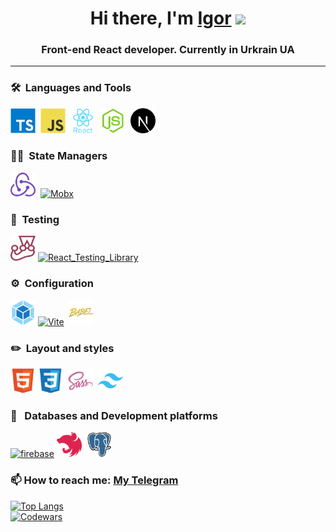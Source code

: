 <base target="_blank">
<h1 align="center">Hi there, I'm <a href="https://github.com/DarkSky3309" target="_blank">Igor</a>
<img src="https://github.com/blackcater/blackcater/raw/main/images/Hi.gif" height="32"/></h1>
<h3 align="center">Front-end React developer. Currently in Urkrain UA</h3>

---

### 🛠 &nbsp;Languages and Tools
<p>
  <a href='https://www.typescriptlang.org/' target="_blank" rel="noreferrer"><img src="https://github.com/devicons/devicon/blob/master/icons/typescript/typescript-original.svg" title="TypeScript"  alt="TypeScript" width="40" height="40"/><a/>&nbsp;
  <a href='https://www.javascript.com/' target="_blank" rel="noreferrer"><img src="https://github.com/devicons/devicon/blob/master/icons/javascript/javascript-original.svg" title="JavaScript" alt="JavaScript" width="40" height="40"/></a>&nbsp;
  <a href='https://reactjs.org/' target="_blank" rel="noreferrer"><img src="https://github.com/devicons/devicon/blob/master/icons/react/react-original-wordmark.svg" title="React" alt="React" width="40" height="40"/><a/>&nbsp;
  <a href='https://nodejs.org/en/' target="_blank" rel="noreferrer"><img src="https://github.com/devicons/devicon/blob/master/icons/nodejs/nodejs-original.svg" title="NodeJS" alt="NodeJS" width="40" height="40"/><a/>&nbsp;
  <a href='https://nextjs.org/' target="_blank" rel="noreferrer"><img src="https://github.com/devicons/devicon/blob/master/icons/nextjs/nextjs-original.svg" title="NextJS" alt="NextJS" width="40" height="40"/><a/>&nbsp;
</p>

### 👨‍💻 &nbsp;State Managers

 <p>
  <a href='https://redux.js.org/' target="_blank" rel="noreferrer"><img src="https://github.com/devicons/devicon/blob/master/icons/redux/redux-original.svg" title="Redux" alt="Redux " width="40" height="40"/><a/>&nbsp;
  <a href='https://mobx.js.org' target="_blank" rel="noreferrer"><img src="https://mobx.js.org/assets/mobx.png" title="Mobx" alt="Mobx " width="40" height="40" target="_blank" rel="noreferrer"/><a/>&nbsp;
    </p>

### 🧪 &nbsp;Testing
<p>
  <a href="https://jestjs.io/" target="_blank" rel="noreferrer"><img src="https://github.com/devicons/devicon/blob/master/icons/jest/jest-plain.svg" alt="Jest" title="Jest" width="40" height="40"/></a>
  <a href='https://testing-library.com/docs/react-testing-library/intro/' target="_blank" rel="noreferrer"><img src="https://testing-library.com/img/octopus-64x64.png" title="React Testing Library"  alt="React_Testing_Library" width="40" height="40"/><a/>&nbsp;
</p>
  
### ⚙️ &nbsp;Configuration
<p>
  <a href="https://webpack.js.org/" target="_blank" rel="noreferrer"><img src="https://github.com/devicons/devicon/blob/master/icons/webpack/webpack-original.svg" alt="Webpack" title="Webpack" width="40" height="40"/></a>
  <a href='https://vitejs.dev/' target="_blank" rel="noreferrer"><img src="https://vitejs.dev/logo.svg" title="Vite"  alt="Vite" width="40" height="40"/><a/>&nbsp;
  <a href="https://babeljs.io/" target="_blank" rel="noreferrer"><img src="https://github.com/devicons/devicon/blob/master/icons/babel/babel-original.svg" title="Babel" alt="Babel" width="40" height="40" /></a>&nbsp;
</p>

### ✏️ &nbsp;Layout and styles
<p>
  <a href="https://html.com/" target="_blank" rel="noreferrer"><img src="https://github.com/devicons/devicon/blob/master/icons/html5/html5-original.svg" alt="HTML" title="HTML" width="40" height="40"/></a>
  <a href='https://www.w3.org/TR/CSS/#css' target="_blank" rel="noreferrer"><img src="https://github.com/devicons/devicon/blob/master/icons/css3/css3-original.svg" title="CSS"  alt="CSS" width="40" height="40"/><a/>&nbsp;
  <a href="https://sass-lang.com/" target="_blank" rel="noreferrer"><img src="https://github.com/devicons/devicon/blob/master/icons/sass/sass-original.svg" title="Sass" alt="Sass" width="40" height="40" /></a>&nbsp;
  <a href="https://tailwindcss.com/" target="_blank" rel="noreferrer"><img src="https://github.com/devicons/devicon/blob/master/icons/tailwindcss/tailwindcss-plain.svg" title="Tailwind" alt="Tailwind" width="40" height="40" /></a>&nbsp;
</p>
 
### 💾 &nbsp; Databases and Development platforms
<p>
  <a href="https://firebase.google.com/" target="_blank" rel="noreferrer"><img src="https://www.vectorlogo.zone/logos/firebase/firebase-icon.svg" alt="firebase" title="Firebase" width="40" height="40"/></a>
  <a href='https://nestjs.com/' target="_blank" rel="noreferrer"><img src="https://github.com/devicons/devicon/blob/master/icons/nestjs/nestjs-plain.svg" title="NestJS" alt="NestJS" width="40" height="40"/><a/>&nbsp;
    <a href='https://nestjs.com/' target="_blank" rel="noreferrer"><img src="https://github.com/devicons/devicon/blob/master/icons/postgresql/postgresql-original.svg" title="PostgreSQL" alt="PostgreSQL" width="40" height="40"/><a/>&nbsp;
</p>

<!-- ### 💼 &nbsp; My projects -->
<!--  <ul style={list-style: none}> -->
<!--   <li> -->
<!--     <a href="https://gleeful-peony-54e730.netlify.app/" target="_blank" rel="noreferrer">Weather Forecast</a> -->
<!--   </li> -->
<!--    <li> -->
<!--     <a href="https://astounding-lamington-66ff6d.netlify.app/" target="_blank" rel="noreferrer">Todo List</a> -->
<!--   </li> -->
<!--   <li> -->
<!--     <a href="https://celebrated-choux-96fead.netlify.app" target="_blank" ref="noreferrer">Instant Messaging</a> -->
<!--   </li>  -->
<!-- </ul> -->

### 📫 How to reach me: [My Telegram](https://t.me/Ig0r_Shevchenk0)
[![Top Langs](https://github-readme-stats.vercel.app/api/top-langs/?username=DarkSky3309&layout=compact)](https://github.com/anuraghazra/github-readme-stats)
    <br/>
<a href='https://www.codewars.com/users/DarkSky3309' target="_blank" rel="noreferrer"><img src="https://www.codewars.com/users/DarkSky3309/badges/large" title="codewars"  alt="Codewars"/><a/></p>
